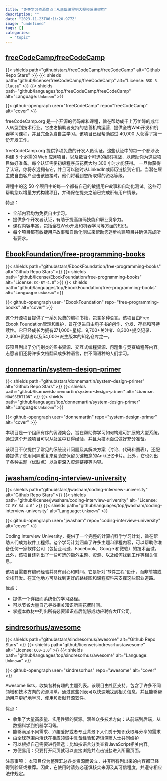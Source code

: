 ```yaml
---
title: "免费学习资源盘点：从基础编程到大规模系统架构"
description: ""
date: "2023-11-23T06:16:20.977Z"
image: "undefined"
tags: []
categories:
  - "topic"
---
```


## [freeCodeCamp/freeCodeCamp](https://github.com/freeCodeCamp/freeCodeCamp)

{{< shields path="github/stars/freeCodeCamp/freeCodeCamp" alt="Github Repo Stars" >}} {{< shields path="github/license/freeCodeCamp/freeCodeCamp" alt="License: `BSD-3-Clause`" >}} {{< shields path="github/languages/top/freeCodeCamp/freeCodeCamp" alt="Language: `Unknown`" >}}

{{< github-opengraph user="freeCodeCamp" repo="freeCodeCamp" alt="cover" >}}

freeCodeCamp.org 是一个开源的代码库和课程，旨在帮助成千上万忙碌的成年人转型到技术行业。它由友捐助者支持的慈善机构运营，提供全栈Web开发和机器学习课程，并且完全免费自主学习。该项目已经帮助超过 40,000 人获得了第一份开发工作。

freeCodeCamp.org 提供多项免费的开发人员认证。这些认证中的每一个都涉及构建 5 个必需的 Web 应用项目，以及数百个可选的编码挑战，以帮助你为这些项目做好准备。每个认证需要初级程序员花费大约 300 小时才能获得。
一旦你获得了认证，你将永远拥有它，并且可以随时从LinkedIn或简历链接到它们。当潜在雇主或自由客户点击该链接时，他们将看到您所取得的资格等级。

课程中的这 50 个项目中的每一个都有自己的敏捷用户故事和自动化测试。这些可帮助您以增量方式构建项目，并确保在提交之前已完成所有用户情景。

特点：

- 全部内容均为免费自主学习。
- 提供多个开发者认证，有助于提高编码技能和职业竞争力。
- 课程内容丰富，包括全栈Web开发和机器学习等方面的知识。
- 每个项目都有敏捷用户故事和自动化测试来帮助您逐步构建项目并确保完成所有要求。
  
## [EbookFoundation/free-programming-books](https://github.com/EbookFoundation/free-programming-books)

{{< shields path="github/stars/EbookFoundation/free-programming-books" alt="Github Repo Stars" >}} {{< shields path="github/license/EbookFoundation/free-programming-books" alt="License: `CC-BY-4.0`" >}} {{< shields path="github/languages/top/EbookFoundation/free-programming-books" alt="Language: `Unknown`" >}}

{{< github-opengraph user="EbookFoundation" repo="free-programming-books" alt="cover" >}}

这个开源项目提供了一系列免费的编程书籍，包含多种语言。该项目由Free Ebook Foundation管理和维护，旨在促进自由电子书的创作、分发、存档和可持续性。它已经成长为拥有271,000+星标、9,700+关注者、8,300+提交记录、2,400+贡献者以及54,000+派生版本的知名仓库之一。

该项目列出了分门别类的图书资源、交互式编程资源、问题集与竞赛编程等内容。志愿者们还将许多文档翻译成多种语言，供不同语种的人们学习。
  
## [donnemartin/system-design-primer](https://github.com/donnemartin/system-design-primer)

{{< shields path="github/stars/donnemartin/system-design-primer" alt="Github Repo Stars" >}} {{< shields path="github/license/donnemartin/system-design-primer" alt="License: `NOASSERTION`" >}} {{< shields path="github/languages/top/donnemartin/system-design-primer" alt="Language: `Unknown`" >}}

{{< github-opengraph user="donnemartin" repo="system-design-primer" alt="cover" >}}

本项目是一个组织有序的资源集合，旨在帮助你学习如何构建可扩展的大型系统。通过这个开源项目可以从社区中获得经验，并且为技术面试做好充分准备。

该项目不仅提供了常见的系统设计问题及其解决方案（讨论、代码和图表），还配套提供了使用间隔重复来帮助您保留关键概念的Anki记忆卡片。此外，它也列出了各种主题（优缺点）以及更深入资源链接等内容。
  
## [jwasham/coding-interview-university](https://github.com/jwasham/coding-interview-university)

{{< shields path="github/stars/jwasham/coding-interview-university" alt="Github Repo Stars" >}} {{< shields path="github/license/jwasham/coding-interview-university" alt="License: `CC-BY-SA-4.0`" >}} {{< shields path="github/languages/top/jwasham/coding-interview-university" alt="Language: `Unknown`" >}}

{{< github-opengraph user="jwasham" repo="coding-interview-university" alt="cover" >}}

Coding Interview University，提供了一个完整的计算机科学学习计划，旨在帮助人们成为软件工程师。这个学习计划涵盖了许多主题和课程内容，可以帮助你准备任何一家软件公司（包括亚马逊、Facebook、Google 和微软）的技术面试。此外，该项目还列出了一些可选的额外主题、资源、以及如何找到工作等相关信息。

该项目需要有编码经验并具有耐心和时间。它是针对“软件工程”设计，而非前端或全栈开发。在其他地方可以找到更好的路线图和课程资料来支撑这些职业道路。

优点：

- 提供一个详细而系统化的学习路径。
- 可以节省大量自己寻找相关知识所需花费时间。
- 掌握本教材中列出所有必要知识点后能够成功应聘各大IT公司。
  
## [sindresorhus/awesome](https://github.com/sindresorhus/awesome)

{{< shields path="github/stars/sindresorhus/awesome" alt="Github Repo Stars" >}} {{< shields path="github/license/sindresorhus/awesome" alt="License: `CC0-1.0`" >}} {{< shields path="github/languages/top/sindresorhus/awesome" alt="Language: `Unknown`" >}}

{{< github-opengraph user="sindresorhus" repo="awesome" alt="cover" >}}

Awesome lists，收集各种有趣的主题列表。该项目由社区支持，包含了许多不同领域和技术方向的资源清单。通过这些列表可以快速地找到相关信息，并且能够帮助用户更好地学习、使用和贡献开源软件。

优点：

- 收集了大量高质量、实用性强的资源。涵盖众多技术方向：从前端到后端，从数据科学到机器学习等。
- 能够满足不同需求、兴趣爱好或者专业背景下人们对于知识获取与分享的需求
- 由全球范围内活跃在相应领域中具备经验和造诣深度人士共同维护
- 可以根据自己需要进行筛选：比如按语言分类查看JavaScript相关内容。
- 方便易用：只要打开网页就可以直接浏览并点击链接进入所需页面。

注意事项：
本项目仅为整理汇总各类资源而设立，并非所有列出来的内容都已经得到验证或推荐。因此，在使用时请务必谨慎核实来源及其可信程度，并遵守相应法律规定。
  